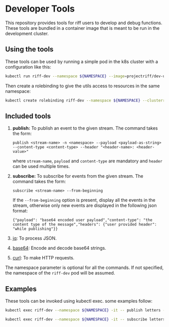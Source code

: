 # Developer Tools
This repository provides tools for riff users to develop and debug functions. These tools are bundled in a container image that is meant to be run in the development cluster.

## Using the tools
These tools can be used by running a simple pod in the k8s cluster with a configuration like this:
```bash
kubectl run riff-dev --namespace ${NAMESPACE} --image=projectriff/dev-utils --generator=run-pod/v1
```
Then create a rolebinding to give the utils access to resources in the same namespace:
```bash
kubectl create rolebinding riff-dev --namespace ${NAMESPACE} --clusterrole=edit --serviceaccount=${NAMESPACE}:default
```

## Included tools
1. **publish:** To publish an event to the given stream.
The command takes the form:
    ```
    publish <stream-name> -n <namespace> --payload <payload-as-string> --content-type <content-type> --header "<header-name>: <header-value>"
    ```
    where `stream-name`, `payload` and `content-type` are mandatory and `header` can be used multiple times.
1. **subscribe:** To subscribe for events from the given stream.
The command takes the form:
    ```
    subscribe <stream-name> --from-beginning
    ```
    If the `--from-beginning` option is present, display all the events in the stream, otherwise only new events are displayed in the following json format:
    ```
    {"payload": "base64 encoded user payload","content-type": "the content type of the message","headers": {"user provided header": "while publishing"}}
    ```
1. [jq](https://stedolan.github.io/jq/): To process JSON.

1. [base64](http://manpages.ubuntu.com/manpages/bionic/man1/base64.1.html): Encode and decode base64 strings.

1. [curl](https://curl.haxx.se/): To make HTTP requests.

The namespace parameter is optional for all the commands. If not specified, the namespace of the `riff-dev` pod will be assumed.

## Examples
These tools can be invoked using kubectl exec. some examples follow:

```bash
kubectl exec riff-dev --namespace ${NAMESPACE} -it -- publish letters --content-type text/plain --payload foo
```

```bash
kubectl exec riff-dev --namespace ${NAMESPACE} -it -- subscribe letters --from-beginning
```
